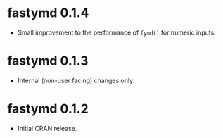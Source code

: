 # fastymd 0.1.4

- Small improvement to the performance of `fymd()` for numeric inputs.

# fastymd 0.1.3

- Internal (non-user facing) changes only.

# fastymd 0.1.2

- Initial CRAN release.
